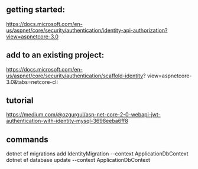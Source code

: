 ## getting started:

https://docs.microsoft.com/en-us/aspnet/core/security/authentication/identity-api-authorization?view=aspnetcore-3.0

## add to an existing project:

https://docs.microsoft.com/en-us/aspnet/core/security/authentication/scaffold-identity?
view=aspnetcore-3.0&tabs=netcore-cli

## tutorial

https://medium.com/@ozgurgul/asp-net-core-2-0-webapi-jwt-authentication-with-identity-mysql-3698eeba6ff8

## commands

dotnet ef migrations add IdentityMigration --context ApplicationDbContext
dotnet ef database update --context ApplicationDbContext
